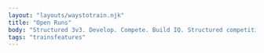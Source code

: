 ```yaml
---
layout: "layouts/waystotrain.njk"
title: "Open Runs"
body: "Structured 3v3. Develop. Compete. Build IQ. Structured competitive runs with detailed skill development. This program is designed to improve IQ,in game decision making and competitiveness. All open runs will be played with FIBA rules."
tags: "trainsfeatures"
---
```

